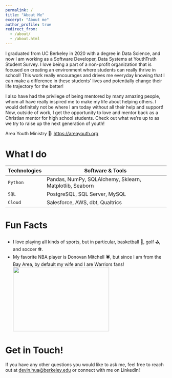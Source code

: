 ```yaml
---
permalink: /
title: "About Me"
excerpt: "About me"
author_profile: true
redirect_from: 
  - /about/
  - /about.html
---
```

I graduated from UC Berkeley in 2020 with a degree in Data Science, and now I am working as a Software Developer, Data Systems at YouthTruth Student Survey. I love being a part of a non-profit organization that is focused on creating an environment where students can really thrive in school! This work really encourages and drives me everyday knowing that I can make a difference in these students' lives and potentially change their life trajectory for the better! 

I also have had the privilege of being mentored by many amazing people, whom all have really inspired me to make my life about helping others. I would definitely not be where I am today without all their help and support! Now, outside of work, I get the opportunity to love and mentor back as a Christian mentor for high school students. Check out what we’re up to as we try to raise up the next generation of youth!

Area Youth Ministry 📌: https://areayouth.org

What I do
======

| Technologies | Software & Tools |
| --- | --- |
| `Python` | Pandas, NumPy, SQLAlchemy, Sklearn, Matplotlib, Seaborn|
| `SQL` | PostgreSQL, SQL Server, MySQL |
| `Cloud` | Salesforce, AWS, dbt, Qualtrics |


Fun Facts
=====
- I love playing all kinds of sports, but in particular, basketball 🏀, golf ⛳, and soccer ⚽.
- My favorite NBA player is Donovan Mitchell 🕷️, but since I am from the Bay Area, 
  by default my wife and I are Warriors fans!
      <img src="http://huadevin.github.io/images/warriors_game.JPG" width="300" height="200">

Get in Touch!
=====
If you have any other questions you would like to ask me, feel free to reach out at devin.hua@berkeley.edu or connect with me on LinkedIn!
